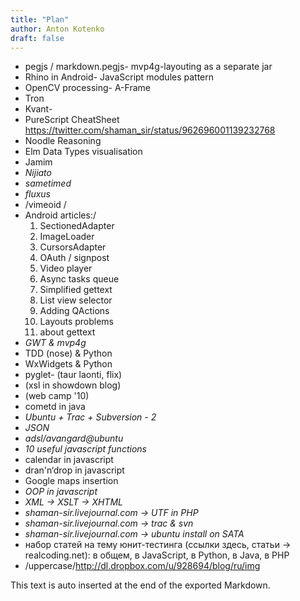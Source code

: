 ```yaml
---
title: "Plan"
author: Anton Kotenko
draft: false
---
```


-   pegjs / markdown.pegjs- mvp4g-layouting as a separate jar
-   Rhino in Android- JavaScript modules pattern
-   OpenCV processing- A-Frame
-   Tron
-   Kvant-
-   PureScript CheatSheet <https://twitter.com/shaman_sir/status/962696001139232768>
-   Noodle Reasoning
-   Elm Data Types visualisation
-   Jamim
-   _Nijiato_
-   _sametimed_
-   _fluxus_
-   /vimeoid /
-   Android articles:/
    1.  SectionedAdapter
    2.  ImageLoader
    3.  CursorsAdapter
    4.  OAuth / signpost
    5.  Video player
    6.  Async tasks queue
    7.  Simplified gettext
    8.  List view selector
    9.  Adding QActions
    10. Layouts problems
    11. about gettext
-   _GWT &amp; mvp4g_
-   TDD (nose) &amp; Python
-   WxWidgets &amp; Python
-   pyglet- (taur laonti, flix)
-   (xsl in showdown blog)
-   (web camp '10)
-   cometd in java
-   _Ubuntu + Trac + Subversion - 2_
-   _JSON_
-   _adsl/avangard@ubuntu_
-   _10 useful javascript functions_
-   calendar in javascript
-   dran'n‘drop in javascript
-   Google maps insertion
-   _OOP in javascript_
-   _XML -&gt; XSLT -&gt; XHTML_
-   _shaman-sir.livejournal.com -&gt; UTF in PHP_
-   _shaman-sir.livejournal.com -&gt; trac &amp; svn_
-   _shaman-sir.livejournal.com -&gt; ubuntu install on SATA_
-   набор статей на тему юнит-тестинга (ссылки здесь, статьи -&gt; realcoding.net): в общем, в JavaScript, в Python, в Java, в PHP
-   /uppercase/<http://dl.dropbox.com/u/928694/blog/ru/img>


This text is auto inserted at the end of the exported Markdown.
